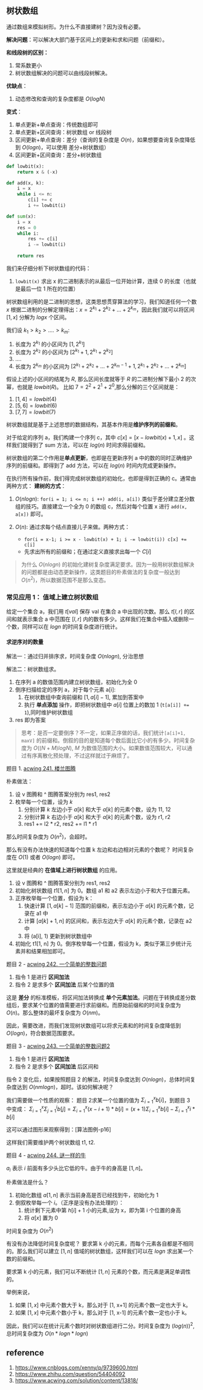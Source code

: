 


## 树状数组
通过数组来模拟树形。为什么不直接建树？因为没有必要。

**解决问题**：可以解决大部门基于区间上的更新和求和问题（前缀和）。

**和线段树的区别：**
1. 常系数更小
2. 树状数组解决的问题可以由线段树解决。

**优缺点**：
1. 动态修改和查询的复杂度都是 $O(logN)$

**变式**：
1. 单点更新+单点查询：传统数组即可
2. 单点更新+区间查询：树状数组 or 线段树
3. 区间更新+单点查询：差分（查询的复杂度是 $O(n)$，如果想要查询复杂度降低到 $O(logn)$，可以使用 差分+树状数组）
4. 区间更新+区间查询：差分+树状数组


```python
def lowbit(x):
    return x & (-x)

def add(x, k):
    i = x
    while i <= n:
        c[i] += c
        i += lowbit(i)

def sum(x):
    i = x
    res = 0
    while i:
        res += c[i]
        i -= lowbit(i)
    
    return res
```

我们来仔细分析下树状数组的代码：
1. `lowbit(x)` 求出 x 的二进制表示的从最后一位开始计算，连续 0 的长度（也就是最后一位 1 所在的位置）

树状数组利用的是二进制的思想，这类思想贯穿算法的学习，我们知道任何一个数 $x$ 根据二进制的分解定理得出：$x = 2^{k_1} + 2^{k_2} + ... + 2^{k_m}$，因此我们就可以将区间 $[1, x]$ 分解为 $logx$ 个区间。

我们设 $k_1 > k_2 > .... > k_m$:
1. 长度为 $2^{k_1}$ 的小区间为 $[1, 2^{k_1}]$
2. 长度为 $2^{k_2}$ 的小区间为 $[2^{k_1} +1 , 2^{k_1}+2^{k_2}]$
3. ....
4. 长度为 $2^{k_m}$ 的小区间为 $[2^{k_1} + 2^{k_2} + ... + 2^{k_m-1}+1, 2^{k_1} + 2^{k_2} + ... + 2^{k_m}]$

假设上述的小区间的结尾为 $R$, 那么区间长度就等于 $R$ 的二进制分解下最小 2 的次幂，也就是 $lowbit(R)$。
比如 $7 = 2^2 + 2^1 + 2^0$,那么分解的三个区间就是：
1. $[1, 4] = lowbit(4)$
2. $[5, 6] = lowbit(6)$
3. $[7, 7] = lowbit(7)$

树状数组就是基于上述思想的数据结构，其基本作用是**维护序列的前缀和**。

对于给定的序列 a，我们构建一个序列 c，其中 $c[x] = [x-lowbit(x)+1, x]$ 。这样我们就得到了 sum 方法，可以在 $log(n)$ 时间求得前缀和。

树状数组的第二个作用是**单点更新**，也即是在更新序列 a 中的数的同时正确维护序列的前缀和。即得到了 add 方法，可以在 $log(n)$ 时间内完成更新操作。


在执行所有操作前，我们得完成树状数组的初始化，也即是得到正确的 c。通常由两种方式：
**建树的方式**：
1. $O(nlogn)$: `for(i = 1; i <= n; i ++) add(i, a[i])`
类似于差分建立差分数组的技巧。直接建立一个全为 0 的数组 c，然后对每个位置 x 进行 `add(x, a[x])` 即可。

2. $O(n)$: 通过求每个结点直接儿子来做。两种方式：
    - `for(i = x-1; i >= x - lowbit(x) + 1; i -= lowbit(i)) c[x] += c[i]`
    - 先求出所有的前缀和；在通过定义直接求出每一个 $C[i]$ 

> 为什么 $O(nlogn)$ 的初始化建树复杂度满足要求。因为一般用树状数组解决的问题都是由动态更新操作，这类题目的朴素做法的复杂度一般达到 $O(n^2)$，所以数据范围不是那么变态。

### 常见应用 1： 值域上建立树状数组
给定一个集合 a，我们用 $t[val]$ 保存 val 在集合 a 中出现的次数。那么 $t[l,r]$ 的区间和就表示集合 a 中范围在 $[l, r]$ 内的数有多少。这样我们在集合中插入或删除一个数，同样可以在 $logn$ 的时间复杂度进行统计。

#### 求逆序对的数量
解法一：通过归并排序求，时间复杂度 $O(nlogn)$, 分治思想

解法二：树状数组求。
1. 在序列 a 的数值范围内建立树状数组，初始化为全 0
2. 倒序扫描给定的序列 a，对于每个元素 a[i]:
   1. 在树状数组中查询前缀和 $[1, a[i]-1]$, 累加到答案中
   2. 执行 **单点添加** 操作，即把树状数组中 $a[i]$ 位置上的数加 1 (`t[a[i]] += 1`),同时维护树状数组
3. res 即为答案

> 思考：是否一定要倒序？不一定，如果正序做的话，我们统计`[a[i]+1, maxV]` 的前缀和。倒叙的目的是知道每个数后面比它小的有多少。时间复杂度为 $O((N+M)logN)$, $M$ 为数值范围的大小。如果数值范围较大，可以通过有序离散化预处理，不过这样就过于麻烦了。


题目 1. [acwing 241. 楼兰图腾](https://www.acwing.com/problem/content/243/)

朴素做法：
1. 设 v 图腾和 ^ 图腾答案分别为 res1, res2
1. 枚举每一个位置，设为 $k$
    1. 分别计算 $k$ 左边小于 $a[k]$ 和大于 $a[k]$ 的元素个数，设为 11, 12
    2. 分别计算 $k$ 右边小于 $a[k]$ 和大于 $a[k]$ 的元素个数，设为 r1, r2
    3. res1 += l2 * r2, res2 += l1 * r1

那么时间复杂度为 $O(n^2)$，会超时。

那么有没有办法快速的知道每个位置 k 左边和右边相对元素的个数呢？
时间复杂度在 $O(1)$ 或者 $O(logn)$ 即可。

这里就是经典的 **在值域上进行树状数组** 的应用。
1. 设 v 图腾和 ^ 图腾答案分别为 res1, res2
2. 初始化树状数组 $t1[1, n]$ 为 0。数组 a1 和 a2 表示左边小于和大于位置元素。
3. 正序枚举每一个位置，假设为 k：
    1. 快速计算 $[1, a[k]-1]$ 范围的前缀和，表示左边小于 $a[k]$ 的元素个数，记录在 a1 中
    2. 计算 $[a[k]+1, n]$ 的区间和，表示左边大于 $a[k]$ 的元素个数，记录在 a2 中
    3. 将 (a[i], 1) 更新到树状数组中
4. 初始化 t1[1, n] 为 0。倒序枚举每一个位置，假设为 k，类似于第三步统计元素并和结果相加即可。

题目 2 - [acwing 242. 一个简单的整数问题](https://www.acwing.com/problem/content/248/)
1. 指令 1 是进行 **区间加法**
2. 指令 2 是求多个 **区间加法** 后某个位置的值

这是 **差分** 的标准模板，将区间加法转换成 **单个元素加法**。问题在于转换成差分数组后，要求某个位置的值需要进行求前缀和。而原始前缀和的时间复杂度为 $O(n)$。那么整体的最坏复杂度为 $O(nm)$。

因此，需要改进，而我们发现树状数组可以将求元素和的时间复杂度降低到 $O(logn)$，符合数据范围要求。

题目 3 - [acwing 243. 一个简单的整数问题2](https://www.acwing.com/problem/content/244/)
1. 指令 1 是进行 **区间加法**
2. 指令 2 是求多个 **区间加法** 后区间和

指令 2 变化后，如果按照题目 2 的解法，时间复杂度达到 $O(nlogn)$，总体时间复杂度达到 $O(nmlogn)$，超时。该如何解决呢？

我们需要做一个性质的观察：
题目 2求某一个位置的值为 $\Sigma_{i=1}^{x}b[i]$，到题目 3 中变成：
$\Sigma_{i=1}^{x}\Sigma_{j=1}^{i}b[j] = \Sigma_{i=1}^{x}(x-i+1)*b[i] = (x+1)\Sigma_{i=1}^{x}b[i] - \Sigma_{i=1}^{x}i*b[i]$ 

这可以通过图形来观察得到：[算法图例-p16]

这样我们需要维护两个树状数组 t1, t2.

题目 4 - [acwing 244. 谜一样的牛](https://www.acwing.com/problem/content/245/)

$a_i$ 表示 $i$ 前面有多少头比它低的牛。由于牛的身高是 $[1, n]$。

朴素做法是什么？
1. 初始化数组 $a[1,n]$ 表示当前身高是否已经找到牛，初始化为 1
2. 倒叙枚举每一个 $i$。（正序是没有办法处理的）：
    1. 统计剩下元素中第 $h[i]+1$ 小的元素,设为 x，即为第 i 个位置的身高
    2. 将 $a[x]$ 置为 0

时间复杂度为 $O(n^2)$

有没有办法降低时间复杂度呢？
要求第 k 小的元素，而每个元素各自都是不相同的。那么我们可以建立 $[1, n]$ 值域的树状数组，这样我们可以在 $logn$ 求出某一个数的前缀和。

要求第 k 小的元素，我们可以不断统计 $[1, n]$ 元素的个数，而元素是满足单调性的。

举例来说，
1. 如果 $[1, x]$ 中元素个数大于 k，那么对于 [1, x+1] 的元素个数一定也大于 k。
2.  如果 $[1, x]$ 中元素个数小于 k，那么对于 [1, x-1] 的元素个数一定也小于 k。

因此，我们可以在统计元素个数时对树状数组进行二分。时间复杂度为 $(log(n)) ^ 2$,总时间复杂度为 $O(n*logn*logn)$




## reference
1. https://www.cnblogs.com/xenny/p/9739600.html
2. https://www.zhihu.com/question/54404092
3. https://www.acwing.com/solution/content/13818/